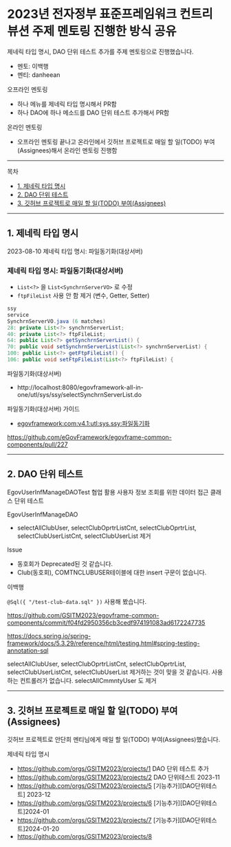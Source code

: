 # 2023년 전자정부 표준프레임워크 컨트리뷰션 주제 멘토링 진행한 방식 공유

제네릭 타입 명시, DAO 단위 테스트 추가를 주제 멘토링으로 진행했습니다.
- 멘토: 이백행
- 멘티: danheean

오프라인 멘토링
- 하나 메뉴를 제네릭 타입 명시해서 PR함
- 하나 DAO에 하나 메소드를 DAO 단위 테스트 추가해서 PR함

온라인 멘토링
- 오프라인 멘토링 끝나고 온라인에서 깃허브 프로젝트로 매일 할 일(TODO) 부여(Assignees)해서 온라인 멘토링 진행함

---

목차
- [1. 제네릭 타입 명시](#1-제네릭-타입-명시)
- [2. DAO 단위 테스트](#2-dao-단위-테스트)
- [3. 깃허브 프로젝트로 매일 할 일(TODO) 부여(Assignees)](#3-깃허브-프로젝트로-매일-할-일todo-부여assignees)

---

## 1. 제네릭 타입 명시

2023-08-10 제네릭 타입 명시: 파일동기화(대상서버)

### 제네릭 타입 명시: 파일동기화(대상서버)

- `List<?>` 을 `List<SynchrnServerVO>` 로 수정
- `ftpFileList` 사용 안 함 제거 (변수, Getter, Setter)

```java
ssy
service
SynchrnServerVO.java (6 matches)
28: private List<?> synchrnServerList;  
40: private List<?> ftpFileList;  
64: public List<?> getSynchrnServerList() {  
70: public void setSynchrnServerList(List<?> synchrnServerList) {  
100: public List<?> getFtpFileList() {  
106: public void setFtpFileList(List<?> ftpFileList) {  
```

파일동기화(대상서버)
 - http://localhost:8080/egovframework-all-in-one/utl/sys/ssy/selectSynchrnServerList.do

파일동기화(대상서버) 가이드
- [egovframework:com:v4.1:utl:sys.ssy:파일동기화](https://www.egovframe.go.kr/wiki/doku.php?id=egovframework:com:v4.1:utl:sys.ssy:%ED%8C%8C%EC%9D%BC%EB%8F%99%EA%B8%B0%ED%99%94)

https://github.com/eGovFramework/egovframe-common-components/pull/227

---

## 2. DAO 단위 테스트

EgovUserInfManageDAOTest 협업 활용 사용자 정보 조회를 위한 데이터 접근 클래스 단위 테스트

EgovUserInfManageDAO
- selectAllClubUser, selectClubOprtrListCnt, selectClubOprtrList, selectClubUserListCnt, selectClubUserList 제거

Issue
- 동호회가 Deprecated된 것 같습니다.
- Club(동호회), COMTNCLUBUSER테이블에 대한 insert 구문이 없습니다.  

이백행

`@Sql({ "/test-club-data.sql" })` 사용해 봤습니다.

https://github.com/GSITM2023/egovframe-common-components/commit/f04fd2950356cb3cedf974191083ad6172247735

https://docs.spring.io/spring-framework/docs/5.3.29/reference/html/testing.html#spring-testing-annotation-sql

selectAllClubUser, selectClubOprtrListCnt, selectClubOprtrList, selectClubUserListCnt, selectClubUserList 제거하는 것이 맞을 것 같습니다.
사용하는 컨트롤러가 없습니다.
selectAllCmmntyUser 도 제거

---

## 3. 깃허브 프로젝트로 매일 할 일(TODO) 부여(Assignees)

깃허브 프로젝트로 안단희 멘티님에게 매일 할 일(TODO) 부여(Assignees)했습니다.

제네릭 타입 명시
- https://github.com/orgs/GSITM2023/projects/1
DAO 단위 테스트 추가
- https://github.com/orgs/GSITM2023/projects/2
DAO 단위테스트 2023-11
- https://github.com/orgs/GSITM2023/projects/5
[기능추가][DAO단위테스트] 2023-12
- https://github.com/orgs/GSITM2023/projects/6
[기능추가][DAO단위테스트]2024-01
- https://github.com/orgs/GSITM2023/projects/7
[기능추가][DAO단위테스트]2024-01-20
- https://github.com/orgs/GSITM2023/projects/8
